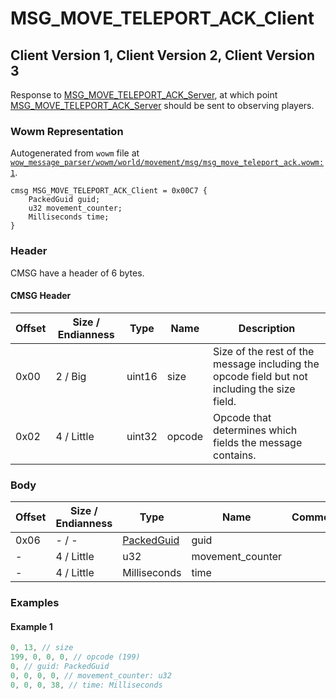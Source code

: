 # MSG_MOVE_TELEPORT_ACK_Client

## Client Version 1, Client Version 2, Client Version 3

Response to [MSG_MOVE_TELEPORT_ACK_Server](./msg_move_teleport_ack_server.md), at which point [MSG_MOVE_TELEPORT_ACK_Server](./msg_move_teleport_ack_server.md) should be sent to observing players.

### Wowm Representation

Autogenerated from `wowm` file at [`wow_message_parser/wowm/world/movement/msg/msg_move_teleport_ack.wowm:1`](https://github.com/gtker/wow_messages/tree/main/wow_message_parser/wowm/world/movement/msg/msg_move_teleport_ack.wowm#L1).
```rust,ignore
cmsg MSG_MOVE_TELEPORT_ACK_Client = 0x00C7 {
    PackedGuid guid;
    u32 movement_counter;
    Milliseconds time;
}
```
### Header

CMSG have a header of 6 bytes.

#### CMSG Header

| Offset | Size / Endianness | Type   | Name   | Description |
| ------ | ----------------- | ------ | ------ | ----------- |
| 0x00   | 2 / Big           | uint16 | size   | Size of the rest of the message including the opcode field but not including the size field.|
| 0x02   | 4 / Little        | uint32 | opcode | Opcode that determines which fields the message contains.|

### Body

| Offset | Size / Endianness | Type | Name | Comment |
| ------ | ----------------- | ---- | ---- | ------- |
| 0x06 | - / - | [PackedGuid](../types/packed-guid.md) | guid |  |
| - | 4 / Little | u32 | movement_counter |  |
| - | 4 / Little | Milliseconds | time |  |

### Examples

#### Example 1

```c
0, 13, // size
199, 0, 0, 0, // opcode (199)
0, // guid: PackedGuid
0, 0, 0, 0, // movement_counter: u32
0, 0, 0, 38, // time: Milliseconds
```
